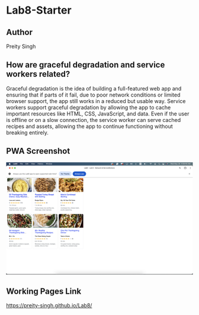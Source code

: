 # Lab8-Starter

## Author
Preity Singh

## How are graceful degradation and service workers related?
Graceful degradation is the idea of building a full-featured web app and ensuring that if parts of it fail,  due to poor network conditions or limited browser support, the app still works in a reduced but usable way. Service workers support graceful degradation by allowing the app to cache important resources like HTML, CSS, JavaScript, and data. Even if the user is offline or on a slow connection, the service worker can serve cached recipes and assets, allowing the app to continue functioning without breaking entirely.


## PWA Screenshot
![PWA Screenshot](pwa.png)

## Working Pages Link
https://preity-singh.github.io/Lab8/

